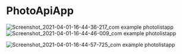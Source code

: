 # PhotoApiApp
![Screenshot_2021-04-01-16-44-36-217_com example photolistapp](https://user-images.githubusercontent.com/76154769/113288489-ab6efb80-930c-11eb-9ddd-cbf40f53fe1b.jpg)
![Screenshot_2021-04-01-16-44-46-009_com example photolistapp](https://user-images.githubusercontent.com/76154769/113288933-2cc68e00-930d-11eb-936e-73f70a9d858c.jpg)

![Screenshot_2021-04-01-16-44-57-725_com example photolistapp](https://user-images.githubusercontent.com/76154769/113288525-b32ea000-930c-11eb-83f6-bea744cd8934.jpg)
